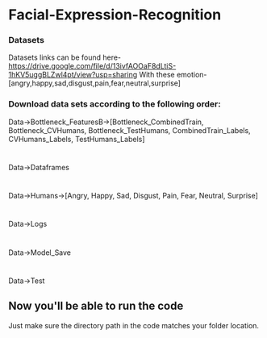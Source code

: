 # Facial-Expression-Recognition

### Datasets
Datasets links can be found here-https://drive.google.com/file/d/13ivfAOOaF8dLtiS-1hKV5uggBLZwl4pt/view?usp=sharing
With these emotion-[angry,happy,sad,disgust,pain,fear,neutral,surprise]

### Download data sets according to the following order:
Data->Bottleneck_FeaturesB->[Bottleneck_CombinedTrain, Bottleneck_CVHumans, Bottleneck_TestHumans, CombinedTrain_Labels, CVHumans_Labels, TestHumans_Labels]
#
Data->Dataframes
#
Data->Humans->[Angry, Happy, Sad, Disgust, Pain, Fear, Neutral, Surprise]
#
Data->Logs
#
Data->Model_Save
#
Data->Test
    
## Now you'll be able to run the code
Just make sure the directory path in the code matches your folder location.
